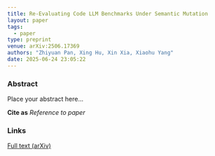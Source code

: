 ```yaml
---
title: Re-Evaluating Code LLM Benchmarks Under Semantic Mutation
layout: paper
tags:
  - paper
type: preprint
venue: arXiv:2506.17369
authors: "Zhiyuan Pan, Xing Hu, Xin Xia, Xiaohu Yang"
date: 2025-06-24 23:05:22
---
```


### Abstract
Place your abstract here...

**Cite as**
*Reference to paper*

### Links
[Full text (arXiv)](https://arxiv.org/abs/2506.17369)

